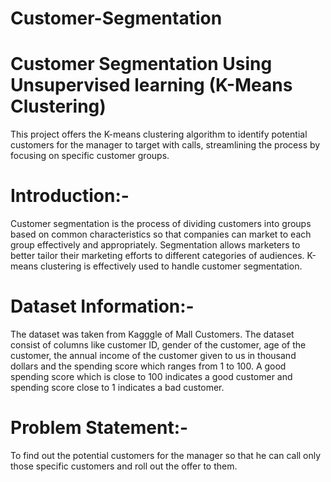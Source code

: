 # Customer-Segmentation
# Customer Segmentation Using Unsupervised learning (K-Means Clustering)

This project offers the K-means clustering algorithm to identify potential customers for the manager to target with calls, streamlining the process by focusing on specific customer groups.

# Introduction:-
Customer segmentation is the process of dividing customers into groups based on common characteristics so that companies can market to each group effectively and appropriately. Segmentation allows marketers to better tailor their marketing efforts to different categories of audiences. K-means clustering is effectively used to handle customer segmentation.

# Dataset Information:-
The dataset was taken from Kagggle of Mall Customers.
The dataset consist of columns like customer ID, gender of the customer, age of the customer, the annual income of the customer given to us in thousand dollars and the spending score which ranges from 1 to 100. A good spending score which is close to 100 indicates a good customer and spending score close to 1 indicates a bad customer.

# Problem Statement:-
To find out the potential customers for the manager so that he can call only those specific customers and roll out the offer to them.
